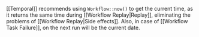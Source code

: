 [[Temporal]] recommends using `Workflow::now()` to get the current time, as it returns the same time during [[Workflow Replay|Replay]], eliminating the problems of [[Workflow Replay|Side effects]]. Also, in case of [[Workflow Task Failure]], on the next run will be the current date.
